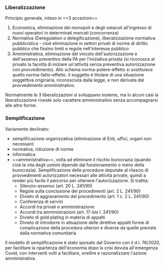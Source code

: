 ### Liberalizzazione
Principio generale, inteso in ==3 accezioni==
1. Economica, eliminazione dei monopoli e degli ostacoli all'ingresso di nuovi operatori in determinati mercati (concorrenza)
2. Normativa (Deregulation o delegificazione), liberalizzazione normativa pubblicistica - cioé eliminazione in settori privati di norme di diritto pubblico che fissino limiti e regole nell'interesse pubblico
3. Amministrativa, eliminazione del vincolo dell'autorizzazione e dell'assenso preventivo della PA per l'iniziativa privata (si riconosce al privato la facoltà di iniziare un'attività senza preventiva autorizzazione con provvedimento). Allo schema norma-potere-effetto si sostituisce quello norma-fatto-effetto. Il soggetto è titolare di una situazione soggettiva originaria, riconosciuta dalla legge, e non derivata dal provvedimento amministrativo.

Normalmente le 3 liberalizzazioni si sviluppano insieme, ma in alcuni casi la liberalizzazione riveste solo carattere amministrativo senza accompagnarsi alle altre forme.


### Semplificazione
Variamente declinato:
- semplificazione organizzativa (eliminazione di Enti, uffici, organi non necessari)
- normativa, riduzione di norme
- informatica
- ==amministrativa==, volta ad eliminare il rischio burocrazia (quando cioé la vita degli uomini dipende dal funzionamento o meno della burocrazia). Semplificazione delle procedure deputate al rilascio di provvedimenti autorizzatori necessari alle attività private, quindi a render più facile il percorso per ottenere l'autorizzazione. Si trattta:
	- Silenzio-assenso (art. 20 L. 241/90)
	- Regole sulla conclusione dei procedimenti (art. 2 L. 241/90)
	- Divieto di aggravamento del procedimento (art. 1 c. 2 L. 241/90)
	- Conferenza di servizi
	- Accordi tra privati e amministrazione
	- Accordi tra amministrazioni (art. 17-bis l. 241/90)
	- Divieto di gold plating in materia di appalti
	- Divieto di introdurre in attuazione delle direttive appalti forme di complicazione della procedura ulteriori e diverse da quelle previste dalla normativa comunitaria

Il modello di semplificazione è stato sposato dal Governo con il d.l. 76/2020, per facilitare la ripartenza dell'economia dopo la crisi dovuta all'emergenza Covid, con interventi volti a facilitare, snellire e razionalizzare l'azione amministrativa.